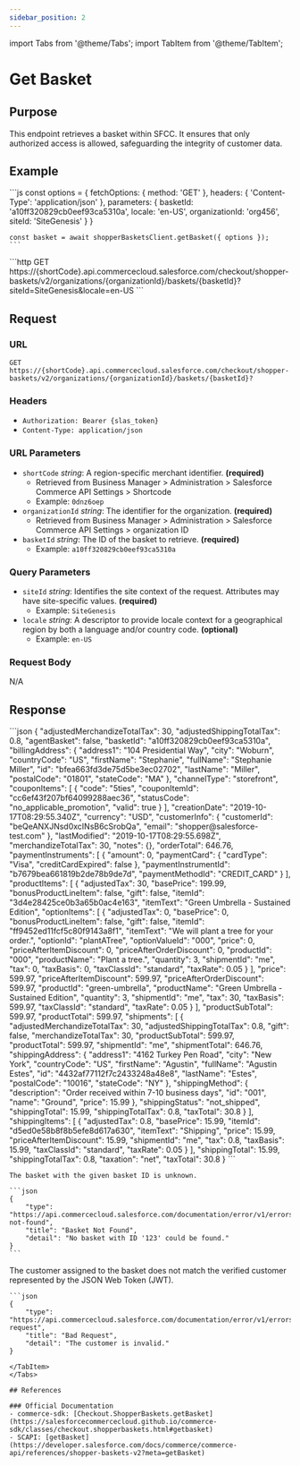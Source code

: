 ```yaml
---
sidebar_position: 2
---
```


import Tabs from '@theme/Tabs';
import TabItem from '@theme/TabItem';

# Get Basket

## Purpose

This endpoint retrieves a basket within SFCC. It ensures that only authorized access is allowed, safeguarding the integrity of customer data.

## Example

<Tabs>
  <TabItem value="commerce-sdk" label="Commerce SDK">
    ```js
    const options = {
      fetchOptions: {
        method: 'GET'
      },
      headers: {
        'Content-Type': 'application/json'
      },
      parameters: {
        basketId: 'a10ff320829cb0eef93ca5310a',
        locale: 'en-US',
        organizationId: 'org456',
        siteId: 'SiteGenesis'
      }
    }

    const basket = await shopperBasketsClient.getBasket({ options });
    ```
  </TabItem>
  <TabItem value="scapi" label="SCAPI">
    ```http
    GET https://{shortCode}.api.commercecloud.salesforce.com/checkout/shopper-baskets/v2/organizations/{organizationId}/baskets/{basketId}?siteId=SiteGenesis&locale=en-US
    ```
  </TabItem>
</Tabs>

## Request

### URL

``GET https://{shortCode}.api.commercecloud.salesforce.com/checkout/shopper-baskets/v2/organizations/{organizationId}/baskets/{basketId}?``

### Headers
- ``Authorization: Bearer {slas_token}``
- ``Content-Type: application/json``

### URL Parameters

- ``shortCode`` *string*: A region-specific merchant identifier. **(required)**
  - Retrieved from Business Manager > Administration > Salesforce Commerce API Settings > Shortcode
  - Example: ``0dnz6oep``
- ``organizationId`` *string*: The identifier for the organization. **(required)**
  - Retrieved from Business Manager > Administration > Salesforce Commerce API Settings > organization ID
- ``basketId`` *string*: The ID of the basket to retrieve. **(required)**
  - Example: ``a10ff320829cb0eef93ca5310a``

### Query Parameters

- ``siteId`` *string*: Identifies the site context of the request. Attributes may have site-specific values. **(required)**
  - Example: `SiteGenesis`
- ``locale`` *string*: A descriptor to provide locale context for a geographical region by both a language and/or country code. **(optional)**
  - Example: `en-US`

### Request Body

N/A

## Response

<Tabs>
  <TabItem value="200" label="200">
  ```json
  {
    "adjustedMerchandizeTotalTax": 30,
    "adjustedShippingTotalTax": 0.8,
    "agentBasket": false,
    "basketId": "a10ff320829cb0eef93ca5310a",
    "billingAddress": {
      "address1": "104 Presidential Way",
      "city": "Woburn",
      "countryCode": "US",
      "firstName": "Stephanie",
      "fullName": "Stephanie Miller",
      "id": "bfea663fd3de75d5be3ec02702",
      "lastName": "Miller",
      "postalCode": "01801",
      "stateCode": "MA"
    },
    "channelType": "storefront",
    "couponItems": [
      {
        "code": "5ties",
        "couponItemId": "cc6ef43f207bf64099288aec36",
        "statusCode": "no_applicable_promotion",
        "valid": true
      }
    ],
    "creationDate": "2019-10-17T08:29:55.340Z",
    "currency": "USD",
    "customerInfo": {
      "customerId": "beQeANXJNsd0xcINsB6cSrobQa",
      "email": "shopper@salesforce-test.com"
    },
    "lastModified": "2019-10-17T08:29:55.698Z",
    "merchandizeTotalTax": 30,
    "notes": {},
    "orderTotal": 646.76,
    "paymentInstruments": [
      {
        "amount": 0,
        "paymentCard": {
          "cardType": "Visa",
          "creditCardExpired": false
        },
        "paymentInstrumentId": "b7679bea661819b2de78b9de7d",
        "paymentMethodId": "CREDIT_CARD"
      }
    ],
    "productItems": [
      {
        "adjustedTax": 30,
        "basePrice": 199.99,
        "bonusProductLineItem": false,
        "gift": false,
        "itemId": "3d4e28425ce0b3a65b0ac4e163",
        "itemText": "Green Umbrella - Sustained Edition",
        "optionItems": [
          {
            "adjustedTax": 0,
            "basePrice": 0,
            "bonusProductLineItem": false,
            "gift": false,
            "itemId": "ff9452ed11fcf5c80f9143a8f1",
            "itemText": "We will plant a tree for your order.",
            "optionId": "plantATree",
            "optionValueId": "000",
            "price": 0,
            "priceAfterItemDiscount": 0,
            "priceAfterOrderDiscount": 0,
            "productId": "000",
            "productName": "Plant a tree.",
            "quantity": 3,
            "shipmentId": "me",
            "tax": 0,
            "taxBasis": 0,
            "taxClassId": "standard",
            "taxRate": 0.05
          }
        ],
        "price": 599.97,
        "priceAfterItemDiscount": 599.97,
        "priceAfterOrderDiscount": 599.97,
        "productId": "green-umbrella",
        "productName": "Green Umbrella - Sustained Edition",
        "quantity": 3,
        "shipmentId": "me",
        "tax": 30,
        "taxBasis": 599.97,
        "taxClassId": "standard",
        "taxRate": 0.05
      }
    ],
    "productSubTotal": 599.97,
    "productTotal": 599.97,
    "shipments": [
      {
        "adjustedMerchandizeTotalTax": 30,
        "adjustedShippingTotalTax": 0.8,
        "gift": false,
        "merchandizeTotalTax": 30,
        "productSubTotal": 599.97,
        "productTotal": 599.97,
        "shipmentId": "me",
        "shipmentTotal": 646.76,
        "shippingAddress": {
          "address1": "4162  Turkey Pen Road",
          "city": "New York",
          "countryCode": "US",
          "firstName": "Agustin",
          "fullName": "Agustin Estes",
          "id": "4432af77112f7c2433248a48e8",
          "lastName": "Estes",
          "postalCode": "10016",
          "stateCode": "NY"
        },
        "shippingMethod": {
          "description": "Order received within 7-10 business days",
          "id": "001",
          "name": "Ground",
          "price": 15.99
        },
        "shippingStatus": "not_shipped",
        "shippingTotal": 15.99,
        "shippingTotalTax": 0.8,
        "taxTotal": 30.8
      }
    ],
    "shippingItems": [
      {
        "adjustedTax": 0.8,
        "basePrice": 15.99,
        "itemId": "d5ed0e58b8f8b5efe8d617a630",
        "itemText": "Shipping",
        "price": 15.99,
        "priceAfterItemDiscount": 15.99,
        "shipmentId": "me",
        "tax": 0.8,
        "taxBasis": 15.99,
        "taxClassId": "standard",
        "taxRate": 0.05
      }
    ],
    "shippingTotal": 15.99,
    "shippingTotalTax": 0.8,
    "taxation": "net",
    "taxTotal": 30.8
  }
```
  </TabItem>

  <TabItem value="404" label="404">

    The basket with the given basket ID is unknown.

    ```json
    {
        "type": "https://api.commercecloud.salesforce.com/documentation/error/v1/errors/basket-not-found",
        "title": "Basket Not Found",
        "detail": "No basket with ID '123' could be found."
    }
    ```
  </TabItem>
  <TabItem value="400" label="400">

  The customer assigned to the basket does not match the verified customer represented by the JSON Web Token (JWT).

    ```json
    {
        "type": "https://api.commercecloud.salesforce.com/documentation/error/v1/errors/bad-request",
        "title": "Bad Request",
        "detail": "The customer is invalid."
    }
  ```
  </TabItem>
</Tabs>

## References

### Official Documentation
- commerce-sdk: [Checkout.ShopperBaskets.getBasket](https://salesforcecommercecloud.github.io/commerce-sdk/classes/checkout.shopperbaskets.html#getbasket)
- SCAPI: [getBasket](https://developer.salesforce.com/docs/commerce/commerce-api/references/shopper-baskets-v2?meta=getBasket)

